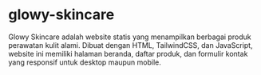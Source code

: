 # glowy-skincare
Glowy Skincare adalah website statis yang menampilkan berbagai produk perawatan kulit alami. Dibuat dengan HTML, TailwindCSS, dan JavaScript, website ini memiliki halaman beranda, daftar produk, dan formulir kontak yang responsif untuk desktop maupun mobile.
